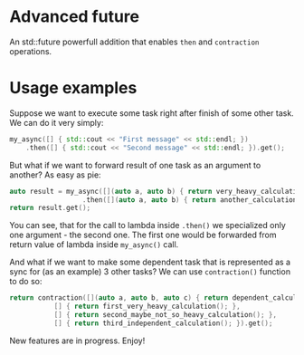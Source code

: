 # Advanced future
An std::future powerfull addition that enables `then` and `contraction` operations.

# Usage examples
Suppose we want to execute some task right after finish of some other task.
We can do it very simply:
```CPP
my_async([] { std::cout << "First message" << std::endl; })
    .then([] { std::cout << "Second message" << std::endl; }).get();
```

But what if we want to forward result of one task as an argument to another?
As easy as pie:
```CPP
auto result = my_async([](auto a, auto b) { return very_heavy_calculation(a, b) }, num1, num2)
                  .then([](auto a, auto b) { return another_calculation(a, b); }, num3);
return result.get();
```
You can see, that for the call to lambda inside `.then()` we specialized only one argument - the second one.
The first one would be forwarded from return value of lambda inside `my_async()` call.

And what if we want to make some dependent task that is represented as a sync for (as an example) 3 other tasks?
We can use `contraction()` function to do so:
```CPP
return contraction([](auto a, auto b, auto c) { return dependent_calculation(a, b, c); },
           [] { return first_very_heavy_calculation(); },
           [] { return second_maybe_not_so_heavy_calculation(); },
           [] { return third_independent_calculation(); }).get();
```

New features are in progress. Enjoy!
